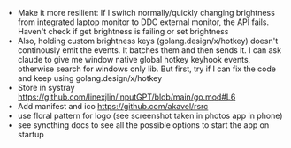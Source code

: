 - Make it more resilient: If I switch normally/quickly changing brightness from integrated laptop monitor to DDC external monitor, the API fails. Haven't check if get brightness is failing or set brightness
- Also, holding custom brightness keys (golang.design/x/hotkey) doesn't continously emit the events. It batches them and then sends it. I can ask claude to give me window native global hotkey keyhook events, otherwise search for windows only lib. But first, try if I can fix the code and keep using golang.design/x/hotkey 
- Store in systray https://github.com/linexjlin/inputGPT/blob/main/go.mod#L6
- Add manifest and ico https://github.com/akavel/rsrc
- use floral pattern for logo (see screenshot taken in photos app in phone)
- see syncthing docs to see all the possible options to start the app on startup